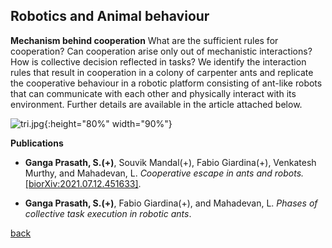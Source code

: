 ## Robotics and Animal behaviour

**Mechanism behind cooperation**
What are the sufficient rules for cooperation? Can cooperation arise only out of mechanistic interactions? How is collective decision reflected in tasks? We identify the interaction rules that result in cooperation in a colony of carpenter ants and replicate the cooperative behaviour in a robotic platform consisting of ant-like robots that can communicate with each other and physically interact with its environment. Further details are available in the article attached below.

![tri.jpg]({{site.baseurl}}/tri.jpg){:height="80%" width="90%"}

**Publications**

* **Ganga Prasath, S.(+)**, Souvik Mandal(+), Fabio Giardina(+), Venkatesh Murthy, and Mahadevan, L. _Cooperative escape in ants and robots._ [[biorXiv:2021.07.12.451633]](https://doi.org/10.1101/2021.07.12.451633).

* **Ganga Prasath, S.(+)**, Fabio Giardina(+), and Mahadevan, L. _Phases of collective task execution in robotic ants_.

[back](./research)
